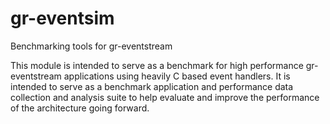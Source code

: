 # gr-eventsim

Benchmarking tools for gr-eventstream

This module is intended to serve as a benchmark for high performance gr-eventstream applications using heavily C based event handlers.
It is intended to serve as a benchmark application and performance data collection and analysis suite to help evaluate and improve the performance of the architecture going forward.


